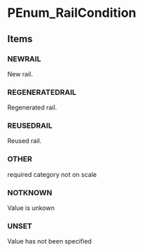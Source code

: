 # PEnum_RailCondition

## Items

### NEWRAIL
New rail.

### REGENERATEDRAIL
Regenerated rail.

### REUSEDRAIL
Reused rail.

### OTHER
required category not on scale

### NOTKNOWN
Value is unkown

### UNSET
Value has not been specified

